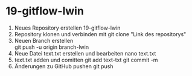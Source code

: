 # 19-gitflow-lwin

1. Neues Repository erstellen
    19-gitflow-lwin
2. Repository klonen und verbinden
     mit git clone "Link des repositorys"
3. Neuen Branch erstellen  
    git push -u origin branch-lwin
4. Neue Datei text.txt erstellen und bearbeiten
    nano text.txt
6. text.txt adden und comitten
    git add text-txt
    git commit -m
7. Änderungen zu GitHub pushen
  git push
